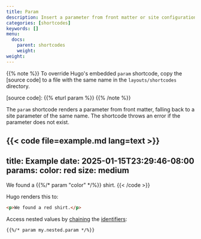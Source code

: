 ```yaml
---
title: Param
description: Insert a parameter from front matter or site configuration into your content using the param shortcode.
categories: [shortcodes]
keywords: []
menu:
  docs:
    parent: shortcodes
    weight:
weight:
---
```


{{% note %}}
To override Hugo's embedded `param` shortcode, copy the [source code] to a file with the same name in the `layouts/shortcodes` directory.

[source code]: {{% eturl param %}}
{{% /note %}}

The `param` shortcode renders a parameter from front matter, falling back to a site parameter of the same name. The shortcode throws an error if the parameter does not exist.

{{< code file=example.md lang=text >}}
---
title: Example
date: 2025-01-15T23:29:46-08:00
params:
  color: red
  size: medium
---

We found a {{%/* param "color" */%}} shirt.
{{< /code >}}

Hugo renders this to:

```html
<p>We found a red shirt.</p>
```

Access nested values by [chaining](g) the [identifiers](g):

```text
{{%/* param my.nested.param */%}}
```
